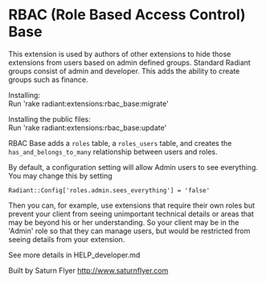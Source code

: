 # RBAC (Role Based Access Control) Base

This extension is used by authors of other extensions to hide those 
extensions from users based on admin defined groups. Standard Radiant
groups consist of admin and developer. This adds the ability
to create groups such as finance.

Installing:  
Run 'rake radiant:extensions:rbac_base:migrate'

Installing the public files:  
Run 'rake radiant:extensions:rbac_base:update'

RBAC Base adds a `roles` table, a `roles_users` table, and creates 
the `has_and_belongs_to_many` relationship between users and roles.

By default, a configuration setting will allow Admin users to see
everything. You may change this by setting

    Radiant::Config['roles.admin.sees_everything'] = 'false'
    
Then you can, for example, use extensions that require their own roles but
prevent your client from seeing unimportant technical details or areas that
may be beyond his or her understanding. So your client may be in the 'Admin'
role so that they can manage users, but would be restricted from seeing 
details from your extension.

See more details in HELP_developer.md

Built by Saturn Flyer http://www.saturnflyer.com